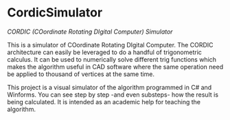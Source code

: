 # CordicSimulator

*CORDIC (COordinate Rotating DIgital Computer) Simulator*

This is a simulator of COordinate Rotating DIgital Computer. The CORDIC 
architecture can easily be leveraged to do a handful of trigonometric calculus.
It can be used to numerically solve different trig functions which makes the
algorithm useful in CAD software where the same operation need be applied to
thousand of vertices at the same time.

This project is a visual simulator of the algorithm programmed in C# and Winforms.
You can see step by step -and even substeps- how the result is being calculated.
It is intended as an academic help for teaching the algorithm.
